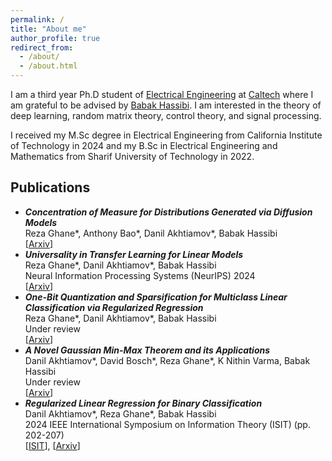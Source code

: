 ```yaml
---
permalink: /
title: "About me"
author_profile: true
redirect_from: 
  - /about/
  - /about.html
---
```


<!-- Hi! Welcome to my website. -->
<!-- 
About me
====== -->
I am a third year Ph.D student of <a href="https://www.ee.caltech.edu/">Electrical Engineering</a> at <a href="https://www.caltech.edu/">Caltech</a> where I am grateful to be advised by <a href="https://www.ee.caltech.edu/people/hassibi">Babak Hassibi</a>. I am interested in the theory of deep learning, random matrix theory, control theory, and signal processing.
<!-- I am mostly interested in the characterization of generalization error for various deep learning paradigms. -->

I received my M.Sc degree in Electrical Engineering from California Institute of Technology in 2024 and my B.Sc in Electrical Engineering and Mathematics from Sharif University of Technology in 2022.

Publications
------

<ul>
  <li>
    <i><b>Concentration of Measure for Distributions Generated via Diffusion Models</b></i><br>
    Reza Ghane*, Anthony Bao*, Danil Akhtiamov*, Babak Hassibi <br> 
    [<a href="https://arxiv.org/abs/2501.07741">Arxiv</a>]
  </li>
  <li>
    <i><b>Universality in Transfer Learning for Linear Models</b></i><br>
    Reza Ghane*, Danil Akhtiamov*, Babak Hassibi <br> 
    Neural Information Processing Systems (NeurIPS) 2024 <br>
    [<a href="https://arxiv.org/abs/2410.02164">Arxiv</a>]
  </li>
  <li><i><b>One-Bit Quantization and Sparsification for Multiclass Linear Classification via Regularized Regression</b></i><br>
    Reza Ghane*, Danil Akhtiamov*, Babak Hassibi <br> 
    Under review <br>
    [<a href="https://arxiv.org/abs/2402.10474">Arxiv</a>]
  </li>
  <li><i><b>A Novel Gaussian Min-Max Theorem and its Applications</b></i><br>
    Danil Akhtiamov*, David Bosch*, Reza Ghane*, K Nithin Varma, Babak Hassibi <br> 
    Under review <br>
    [<a href="https://arxiv.org/abs/2402.07356">Arxiv</a>]
  </li>
  <li><i><b>Regularized Linear Regression for Binary Classification</b></i><br>
    Danil Akhtiamov*, Reza Ghane*, Babak Hassibi <br> 
    2024 IEEE International Symposium on Information Theory (ISIT) (pp. 202-207) <br>
    [<a href="https://ieeexplore.ieee.org/stamp/stamp.jsp?arnumber=10619631&casa_token=qJzAYAr5NKwAAAAA:2dj8_6T_4MMbwceTfesruUzNLPHBEOgSCKlk9QaPr5Jk50MWt1WpYInZ9W3Yi5VkclZS08QvZA&tag=1">ISIT</a>], [<a href="https://arxiv.org/abs/2311.02270">Arxiv</a>]
  </li>
</ul> 